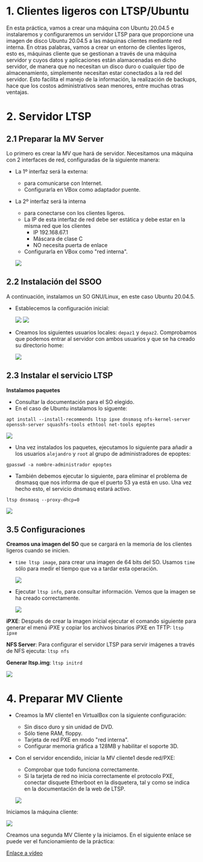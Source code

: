 
# 1. Clientes ligeros con LTSP/Ubuntu

En esta práctica, vamos a crear una máquina con Ubuntu 20.04.5 e instalaremos y configuraremos un servidor LTSP para que proporcione una imagen de disco Ubuntu 20.04.5 a las máquinas clientes mediante red interna. En otras palabras, vamos a crear un entorno de clientes ligeros, esto es, máquinas cliente que se gestionan a través de una máquina servidor y cuyos datos y aplicaciones están alamacenadas en dicho servidor, de manera que no necesitan un disco duro o cualquier tipo de almacenamiento, simplemente necesitan estar conectados a la red del servidor. Esto facilita el manejo de la información, la realización de backups, hace que los costos administrativos sean menores, entre muchas otras ventajas.

# 2. Servidor LTSP

## 2.1 Preparar la MV Server

Lo primero es crear la MV que hará de servidor. Necesitamos una máquina con 2 interfaces de red, configuradas de la siguiente manera:

* La 1º interfaz será la externa:
    * para comunicarse con Internet.
    * Configurarla en VBox como adaptador puente.
* La 2º interfaz será la interna
    * para conectarse con los clientes ligeros.
    * La IP de esta interfaz de red debe ser estática y debe estar en la misma red que los clientes
        * IP 192.168.67.1
        * Máscara de clase C
        * NO necesita puerta de enlace
    * Configurarla en VBox como "red interna".

    ![](img/1.png)

## 2.2 Instalación del SSOO

A continuación, instalamos un SO GNU/Linux, en este caso Ubuntu 20.04.5. 

* Establecemos la configuración inicial:

   ![](img/3.png)
   ![](img/4.png)


* Creamos los siguientes usuarios locales: `depaz1` y `depaz2`. Comprobamos que podemos entrar al servidor con ambos usuarios y que se ha creado su directorio home:

   ![](img/5.png)


## 2.3 Instalar el servicio LTSP

**Instalamos paquetes**
* Consultar la documentación para el SO elegido.
* En el caso de Ubuntu instalamos lo siguente:
```
apt install --install-recommends ltsp ipxe dnsmasq nfs-kernel-server
openssh-server squashfs-tools ethtool net-tools epoptes
```

   ![](img/6.png)

* Una vez instalados los paquetes, ejecutamos lo siguiente para añadir a los usuarios `alejandro` y `root` al grupo de administradores de epoptes:

```
gpasswd -a nombre-administrador epoptes
```
* También debemos ejecutar lo siguiente, para eliminar el problema de dnsmasq que nos informa de que el puerto 53 ya está en uso. Una vez hecho esto, el servicio dnsmasq estará activo.

```
ltsp dnsmasq --proxy-dhcp=0
```

  ![](img/7.png)

## 3.5 Configuraciones

**Creamos una imagen del SO** que se cargará en la memoria de los clientes ligeros cuando se inicien.
* `time ltsp image`, para crear una imagen de 64 bits del SO. Usamos `time` sólo para medir el tiempo que va a tardar esta operación.
  
  ![](img/8.png)

* Ejecutar `ltsp info`, para consultar información. Vemos que la imagen se ha creado correctamente.

  ![](img/9.png)

**iPXE**: Después de crear la imagen inicial ejecutar el comando siguiente para generar el menú iPXE y copiar los archivos binarios iPXE en TFTP: `ltsp ipxe`

**NFS Server**: Para configurar el servidor LTSP para servir imágenes a través de NFS ejecuta: `ltsp nfs`

**Generar ltsp.img**: `ltsp initrd`

  ![](img/10.png)

# 4. Preparar MV Cliente

* Creamos la MV cliente1 en VirtualBox con la siguiente configuración:
    * Sin disco duro y sin unidad de DVD.
    * Sólo tiene RAM, floppy.
    * Tarjeta de red PXE en modo "red interna".
    * Configurar memoria gráfica a 128MB y habilitar el soporte 3D.
* Con el servidor encendido, iniciar la MV cliente1 desde red/PXE:
    * Comprobar que todo funciona correctamente.
    * Si la tarjeta de red no inicia correctamente el protocolo PXE,
    conectar disquete Etherboot en la disquetera, tal y como se indica
    en la documentación de la web de LTSP.

    ![](img/11.png)

Iniciamos la máquina cliente:

   ![](img/15.png)

Creamos una segunda MV Cliente y la iniciamos. En el siguiente enlace se puede ver el funcionamiento de la práctica:

[Enlace a vídeo](https://www.youtube.com/watch?v=be2cAv7GCtQ) 

